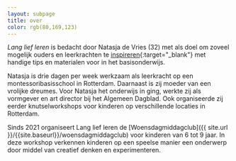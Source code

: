 ```yaml
---
layout: subpage
title: over
color: rgb(80,169,123)
---
```


_Lang lief leren_ is bedacht door Natasja de Vries (32) met als doel om zoveel mogelijk ouders en leerkrachten te [inspireren](https://www.instagram.com/langliefleren/){:target="_blank"} met handige tips en materialen voor in het basisonderwijs.

Natasja is drie dagen per week werkzaam als leerkracht op een montessoribasisschool in Rotterdam. Daarnaast is zij moeder van een vrolijke dreumes.
Voor Natasja het onderwijs in ging, werkte zij als vormgever en art director bij het Algemeen Dagblad. Ook organiseerde zij eerder knutselworkshops voor kinderen op verschillende locaties in Rotterdam.

Sinds 2021 organiseert Lang lief leren de [Woensdagmiddagclub]({{ site.url }}/{{site.baseurl}}/woensdagmiddagclub) voor kinderen van 6 tot 9 jaar. In deze workshop verkennen kinderen op een speelse manier een onderwerp door middel van creatief denken en experimenteren.
